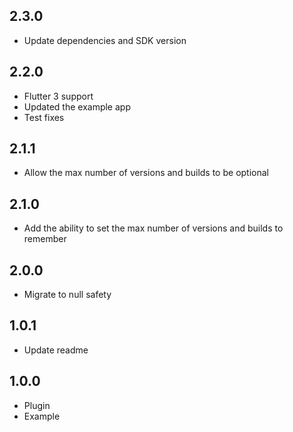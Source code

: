 ## 2.3.0
- Update dependencies and SDK version

## 2.2.0
- Flutter 3 support
- Updated the example app
- Test fixes

## 2.1.1
- Allow the max number of versions and builds to be optional

## 2.1.0
- Add the ability to set the max number of versions and builds to remember

## 2.0.0
- Migrate to null safety

## 1.0.1
- Update readme

## 1.0.0

- Plugin
- Example